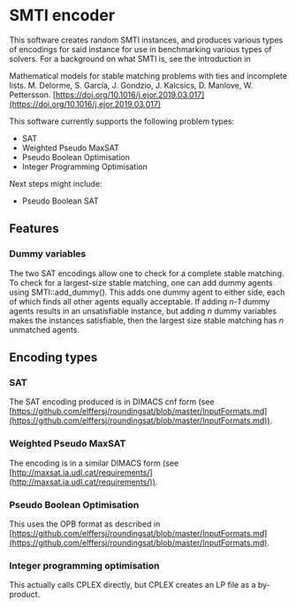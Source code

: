 # SMTI encoder

This software creates random SMTI instances, and produces various types of
encodings for said instance for use in benchmarking various types of solvers.
For a background on what SMTI is, see the introduction in

Mathematical models for stable matching problems with ties and incomplete
lists. M. Delorme, S. García, J. Gondzio, J. Kalcsics, D. Manlove, W.
Pettersson.
[https://doi.org/10.1016/j.ejor.2019.03.017](https://doi.org/10.1016/j.ejor.2019.03.017)

This software currently supports the following problem types:

 * SAT
 * Weighted Pseudo MaxSAT
 * Pseudo Boolean Optimisation
 * Integer Programming Optimisation

Next steps might include:

 * Pseudo Boolean SAT

## Features

### Dummy variables

The two SAT encodings allow one to check for a complete stable matching. To
check for a largest-size stable matching, one can add dummy agents using
SMTI::add_dummy(). This adds one dummy agent to either side, each of which
finds all other agents equally acceptable. If adding *n-1* dummy agents results
in an unsatisfiable instance, but adding *n* dummy variables makes the
instances satisfiable, then the largest size stable matching has *n* unmatched
agents.



## Encoding types

### SAT

The SAT encoding produced is in DIMACS cnf form (see
[https://github.com/elffersj/roundingsat/blob/master/InputFormats.md](https://github.com/elffersj/roundingsat/blob/master/InputFormats.md)).

### Weighted Pseudo MaxSAT

The encoding is in a similar DIMACS form (see
[http://maxsat.ia.udl.cat/requirements/](http://maxsat.ia.udl.cat/requirements/)).

### Pseudo Boolean Optimisation

This uses the OPB format as described in
[https://github.com/elffersj/roundingsat/blob/master/InputFormats.md](https://github.com/elffersj/roundingsat/blob/master/InputFormats.md).

### Integer programming optimisation

This actually calls CPLEX directly, but CPLEX creates an LP file as a
by-product.


